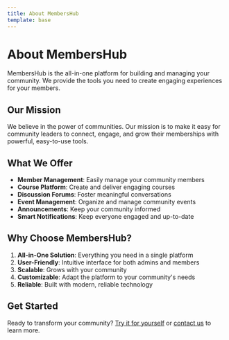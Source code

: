 ```yaml
---
title: About MembersHub
template: base
---
```


# About MembersHub

MembersHub is the all-in-one platform for building and managing your community. We provide the tools you need to create engaging experiences for your members.

## Our Mission

We believe in the power of communities. Our mission is to make it easy for community leaders to connect, engage, and grow their memberships with powerful, easy-to-use tools.

## What We Offer

- **Member Management**: Easily manage your community members
- **Course Platform**: Create and deliver engaging courses
- **Discussion Forums**: Foster meaningful conversations
- **Event Management**: Organize and manage community events
- **Announcements**: Keep your community informed
- **Smart Notifications**: Keep everyone engaged and up-to-date

## Why Choose MembersHub?

1. **All-in-One Solution**: Everything you need in a single platform
2. **User-Friendly**: Intuitive interface for both admins and members
3. **Scalable**: Grows with your community
4. **Customizable**: Adapt the platform to your community's needs
5. **Reliable**: Built with modern, reliable technology

## Get Started

Ready to transform your community? [Try it for yourself](/try) or [contact us](/contact) to learn more.